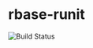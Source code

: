 # rbase-runit

![Build Status](https://travis-ci.org/cyber-dojo-languages/rbase-runit.svg?branch=master)

